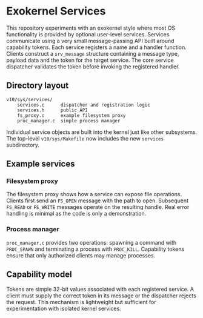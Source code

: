# Exokernel Services

This repository experiments with an exokernel style where most OS
functionality is provided by optional user-level services.  Services
communicate using a very small message-passing API built around
capability tokens.  Each service registers a name and a handler
function.  Clients construct a `srv_message` structure containing a
message type, payload data and the token for the target service.  The
core service dispatcher validates the token before invoking the
registered handler.

## Directory layout

```
v10/sys/services/
    services.c      dispatcher and registration logic
    services.h      public API
    fs_proxy.c      example filesystem proxy
    proc_manager.c  simple process manager
```

Individual service objects are built into the kernel just like other
subsystems.  The top-level `v10/sys/Makefile` now includes the new
`services` subdirectory.

## Example services

### Filesystem proxy
The filesystem proxy shows how a service can expose file operations.
Clients first send an `FS_OPEN` message with the path to open.  Subsequent
`FS_READ` or `FS_WRITE` messages operate on the resulting handle.  Real
error handling is minimal as the code is only a demonstration.

### Process manager
`proc_manager.c` provides two operations: spawning a command with
`PROC_SPAWN` and terminating a process with `PROC_KILL`.  Capability
tokens ensure that only authorized clients may manage processes.

## Capability model
Tokens are simple 32-bit values associated with each registered service.
A client must supply the correct token in its message or the dispatcher
rejects the request.  This mechanism is lightweight but sufficient for
experimentation with isolated kernel services.
